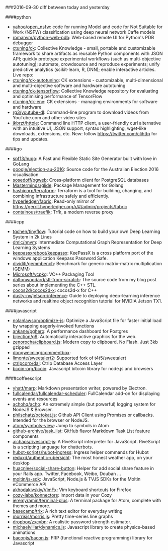 ###2016-09-30
diff between today and yesterday

####python
* [yahoo/open_nsfw](https://github.com/yahoo/open_nsfw): code for running Model and code for Not Suitable for Work (NSFW) classification using deep neural network Caffe models
* [romanvm/python-web-pdb](https://github.com/romanvm/python-web-pdb): Web-based remote UI for Python's PDB debugger
* [ctuning/ck](https://github.com/ctuning/ck): Collective Knowledge - small, portable and customizable framework to share artifacts as reusable Python components with JSON API; quickly prototype experimental workflows (such as multi-objective autotuning); automate, crowdsource and reproduce experiments; unify predictive analytics (scikit-learn, R, DNN); enable interactive articles. Live repo:
* [ctuning/ck-autotuning](https://github.com/ctuning/ck-autotuning): CK extensions - customizable, multi-dimensional and multi-objective software and hardware autotuning
* [ctuning/ck-tensorflow](https://github.com/ctuning/ck-tensorflow): Collective Knowledge repository for evaluating and optimising performance of TensorFlow
* [ctuning/ck-env](https://github.com/ctuning/ck-env): CK extensions - managing environments for software and hardware
* [rg3/youtube-dl](https://github.com/rg3/youtube-dl): Command-line program to download videos from YouTube.com and other video sites
* [jkbrzt/httpie](https://github.com/jkbrzt/httpie): Command line HTTP client, a user-friendly curl alternative with an intuitive UI, JSON support, syntax highlighting, wget-like downloads, extensions, etc. New: follow https://twitter.com/clihttp for tips and updates.

####go
* [spf13/hugo](https://github.com/spf13/hugo): A Fast and Flexible Static Site Generator built with love in GoLang
* [google/election-au-2016](https://github.com/google/election-au-2016): Source code for the Australian Election 2016 visualisation
* [sosedoff/pgweb](https://github.com/sosedoff/pgweb): Cross-platform client for PostgreSQL databases
* [Masterminds/glide](https://github.com/Masterminds/glide): Package Management for Golang
* [hashicorp/terraform](https://github.com/hashicorp/terraform): Terraform is a tool for building, changing, and combining infrastructure safely and efficiently.
* [hyperledger/fabric](https://github.com/hyperledger/fabric): Read-only mirror of https://gerrit.hyperledger.org/r/#/admin/projects/fabric
* [containous/traefik](https://github.com/containous/traefik): Trfk, a modern reverse proxy

####cpp
* [tqchen/tinyflow](https://github.com/tqchen/tinyflow): Tutorial code on how to build your own Deep Learning System in 2k Lines
* [dmlc/nnvm](https://github.com/dmlc/nnvm): Intermediate Computational Graph Representation for Deep Learning Systems
* [keepassxreboot/keepassx](https://github.com/keepassxreboot/keepassx): KeePassX is a cross platform port of the windows application Keepass Password Safe.
* [dividiti/gemmbench](https://github.com/dividiti/gemmbench): Benchmark for generic matrix-matrix multiplication (GEMM)
* [Microsoft/vcpkg](https://github.com/Microsoft/vcpkg): VC++ Packaging Tool
* [daltonwoodard/stl-from-scratch](https://github.com/daltonwoodard/stl-from-scratch): The source code from my blog post series about implementing the C++ STL.
* [cocos2d/cocos2d-x](https://github.com/cocos2d/cocos2d-x): cocos2d-x for C++
* [dusty-nv/jetson-inference](https://github.com/dusty-nv/jetson-inference): Guide to deploying deep-learning inference networks and realtime object recognition tutorial for NVIDIA Jetson TX1.

####javascript
* [nolanlawson/optimize-js](https://github.com/nolanlawson/optimize-js): Optimize a JavaScript file for faster initial load by wrapping eagerly-invoked functions
* [ankane/pghero](https://github.com/ankane/pghero): A performance dashboard for Postgres
* [bijection/g9](https://github.com/bijection/g9): Automatically interactive graphics for the web. 
* [zenorocha/clipboard.js](https://github.com/zenorocha/clipboard.js):  Modern copy to clipboard. No Flash. Just 3kb gzipped 
* [dongweiming/commentbox](https://github.com/dongweiming/commentbox): 
* [limonte/sweetalert2](https://github.com/limonte/sweetalert2): Supported fork of t4t5/sweetalert
* [ctripcorp/dal](https://github.com/ctripcorp/dal): Ctrip Database Access Layer
* [bcoin-org/bcoin](https://github.com/bcoin-org/bcoin): Javascript bitcoin library for node.js and browsers

####coffeescript
* [yhatt/marp](https://github.com/yhatt/marp): Markdown presentation writer, powered by Electron.
* [fullcalendar/fullcalendar-scheduler](https://github.com/fullcalendar/fullcalendar-scheduler): FullCalendar add-on for displaying events and resources
* [achohq/acho](https://github.com/achohq/acho): An extremely simple (but powerful) logging system for NodeJS & Browser.
* [philschatz/octokat.js](https://github.com/philschatz/octokat.js): Github API Client using Promises or callbacks. Intended for the browser or NodeJS.
* [atom/symbols-view](https://github.com/atom/symbols-view): Jump to symbols in Atom
* [github-archive/task_list](https://github.com/github-archive/task_list): GitHub flavor Markdown Task List feature components
* [aichaos/rivescript-js](https://github.com/aichaos/rivescript-js): A RiveScript interpreter for JavaScript. RiveScript is a scripting language for chatterbots.
* [hubot-scripts/hubot-ingress](https://github.com/hubot-scripts/hubot-ingress): Ingress helper commands for Hubot
* [reduxd/authentic-ubersicht](https://github.com/reduxd/authentic-ubersicht): The most honest weather app, on your desktop
* [huacnlee/social-share-button](https://github.com/huacnlee/social-share-button): Helper for add social share feature in your Rails app. Twitter, Facebook, Weibo, Douban ...
* [moltin/js-sdk](https://github.com/moltin/js-sdk): JavaScript, Node.js & TVJS SDKs for the Moltin eCommerce API
* [akhodakivskiy/VimFx](https://github.com/akhodakivskiy/VimFx): Vim keyboard shortcuts for Firefox
* [cozy-labs/konnectors](https://github.com/cozy-labs/konnectors): Import data in your Cozy
* [jeremyramin/terminal-plus](https://github.com/jeremyramin/terminal-plus): A terminal package for Atom, complete with themes and more.
* [basecamp/trix](https://github.com/basecamp/trix): A rich text editor for everyday writing
* [morrisjs/morris.js](https://github.com/morrisjs/morris.js): Pretty time-series line graphs
* [dropbox/zxcvbn](https://github.com/dropbox/zxcvbn): A realistic password strength estimator.
* [michaelvillar/dynamics.js](https://github.com/michaelvillar/dynamics.js): Javascript library to create physics-based animations
* [baconjs/bacon.js](https://github.com/baconjs/bacon.js): FRP (functional reactive programming) library for Javascript
